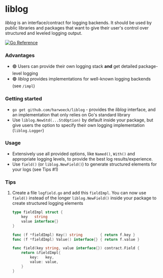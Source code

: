 # liblog

*liblog* is an interface/contract for logging backends. It should be used by public libraries and packages that want to
give their user's control over structured and leveled logging output.

[![Go Reference](https://pkg.go.dev/badge/github.com/harwoeck/liblog.svg)](https://pkg.go.dev/github.com/harwoeck/liblog)

### Advantages

- 🟢 Users can provide their own logging stack __**and**__ get detailed package-level logging
- 🟢 *liblog* provides implementations for well-known logging backends (see `/impl`)

### Getting started

- `go get github.com/harwoeck/liblog` - provides the *liblog* interface, and an implementation that only relies on Go's
  standard library
- Use `liblog.NewStd(...StdOption)` by default inside your package, but give users the option to specify their own
  logging implementation (`liblog.Logger`)

### Usage

- Extensively use all provided options, like `Named()`, `With()` and appropriate logging levels, to provide the best log
  results/experience.
- Use `field()` (or `liblog.NewField()`) to generate structured elements for your logs (see Tips #1)

### Tips

1. Create a file `logfield.go` and add this `fieldImpl`. You can now use `field()` instead of the
   longer `liblog.NewField()` inside your package to create structured logging elements
    ```go
    type fieldImpl struct {
        key   string
        value interface{}
    }
    
    func (f *fieldImpl) Key() string        { return f.key }
    func (f *fieldImpl) Value() interface{} { return f.value }
    
    func field(key string, value interface{}) contract.Field {
        return &fieldImpl{
            key:   key,
            value: value,
        }
    }
    ```
